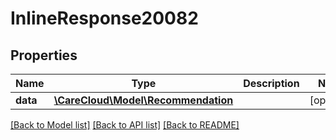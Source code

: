 # InlineResponse20082

## Properties
Name | Type | Description | Notes
------------ | ------------- | ------------- | -------------
**data** | [**\CareCloud\Model\Recommendation**](Recommendation.md) |  | [optional] 

[[Back to Model list]](../../README.md#documentation-for-models) [[Back to API list]](../../README.md#documentation-for-api-endpoints) [[Back to README]](../../README.md)

